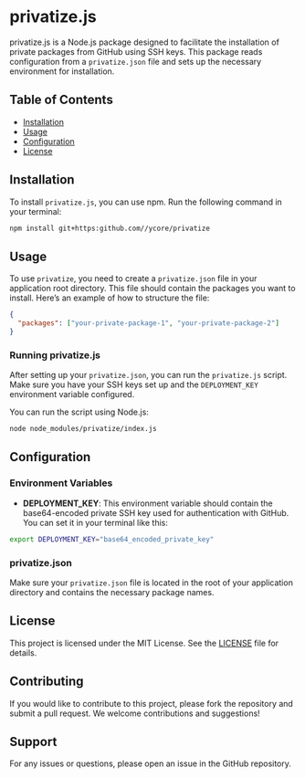 # privatize.js

privatize.js is a Node.js package designed to facilitate the installation of private packages from GitHub using SSH keys. This package reads configuration from a `privatize.json` file and sets up the necessary environment for installation.

## Table of Contents

- [Installation](#installation)
- [Usage](#usage)
- [Configuration](#configuration)
- [License](#license)

## Installation

To install `privatize.js`, you can use npm. Run the following command in your terminal:

```bash
npm install git+https:github.com//ycore/privatize
```

## Usage

To use `privatize`, you need to create a `privatize.json` file in your application root directory. This file should contain the packages you want to install. Here’s an example of how to structure the file:

```json
{
  "packages": ["your-private-package-1", "your-private-package-2"]
}
```

### Running privatize.js

After setting up your `privatize.json`, you can run the `privatize.js` script. Make sure you have your SSH keys set up and the `DEPLOYMENT_KEY` environment variable configured.

You can run the script using Node.js:

```bash
node node_modules/privatize/index.js
```

## Configuration

### Environment Variables

- **DEPLOYMENT_KEY**: This environment variable should contain the base64-encoded private SSH key used for authentication with GitHub. You can set it in your terminal like this:

```bash
export DEPLOYMENT_KEY="base64_encoded_private_key"
```

### privatize.json

Make sure your `privatize.json` file is located in the root of your application directory and contains the necessary package names.

## License

This project is licensed under the MIT License. See the [LICENSE](LICENSE) file for details.

## Contributing

If you would like to contribute to this project, please fork the repository and submit a pull request. We welcome contributions and suggestions!

## Support

For any issues or questions, please open an issue in the GitHub repository.
